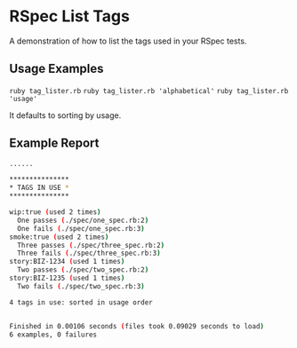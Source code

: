 # RSpec List Tags

A demonstration of how to list the tags used in your RSpec tests.

## Usage Examples

`ruby tag_lister.rb`
`ruby tag_lister.rb 'alphabetical'`
`ruby tag_lister.rb 'usage'`

It defaults to sorting by usage.

## Example Report

```sh
......

***************
* TAGS IN USE *
***************

wip:true (used 2 times)
  One passes (./spec/one_spec.rb:2)
  One fails (./spec/one_spec.rb:3)
smoke:true (used 2 times)
  Three passes (./spec/three_spec.rb:2)
  Three fails (./spec/three_spec.rb:3)
story:BIZ-1234 (used 1 times)
  Two passes (./spec/two_spec.rb:2)
story:BIZ-1235 (used 1 times)
  Two fails (./spec/two_spec.rb:3)

4 tags in use: sorted in usage order


Finished in 0.00106 seconds (files took 0.09029 seconds to load)
6 examples, 0 failures
```
